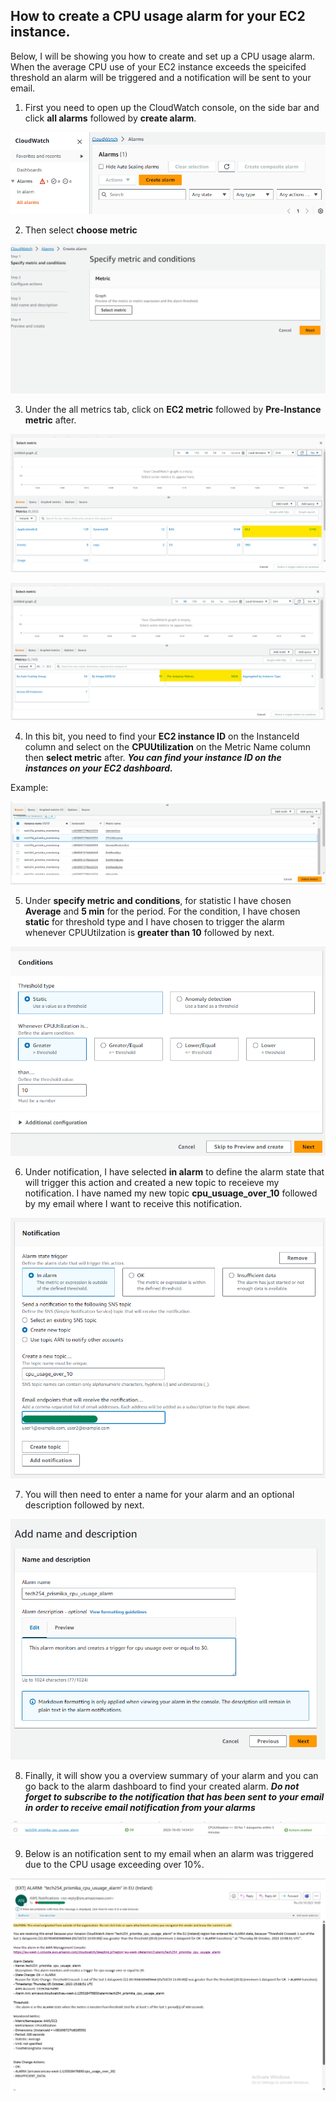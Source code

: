 
## How to create a CPU usage alarm for your EC2 instance.

Below, I will be showing you how to create and set up a CPU usage alarm. When the average CPU use of your EC2 instance exceeds the speicifed threshold an alarm will be triggered and a notification will be sent to your email.

1) First you need to open up the CloudWatch console, on the side bar and click **all alarms** followed by **create alarm**.

![Alt text](../images/create_alarm.png)


2) Then select **choose metric**

![Alt text](../images/select_metric.png)


3) Under the all metrics tab, click on **EC2 metric** followed by **Pre-Instance metric** after. 

![Alt text](../images/ec2_metric.png)

![Alt text](../images/per-instance_metrics.png)


4) In this bit, you need to find your **EC2 instance ID** on the InstanceId column and select on the **CPUUtilization** on the Metric Name column then **select metric** after.
 ***You can find your instance ID on the instances on your EC2 dashboard.*** 

Example:  

![Alt text](../images/find_instance.png)


5) Under **specify metric and conditions**, for statistic I have chosen **Average** and **5 min** for the period. 
For the condition, I have chosen **static** for threshold type and I have chosen to trigger the alarm whenever CPUUtilzation is **greater than 10** followed by next. 

![Alt text](../images/condition_threshold.png)

6) Under notification, I have selected **in alarm** to define the alarm state that will trigger this action and created a new topic to receieve my notification. I have named my new topic **cpu_usuage_over_10** followed by my email where I want to receive this notification. 

![Alt text](../images/email_notification.png)

7) You will then need to enter a name for your alarm and an optional description followed by next. 

![Alt text](../images/name_description.png)

8) Finally, it will show you a overview summary of your alarm and you can go back to the alarm dashboard to find your created alarm. 
***Do not forget to subscribe to the notification that has been sent to your email in order to receive email notification from your alarms***

![Alt text](../images/summary_of_alarm.png)

9) Below is an notification sent to my email when an alarm was triggered due to the CPU usage exceeding over 10%.

![Alt text](../images/alarm_email.png)

